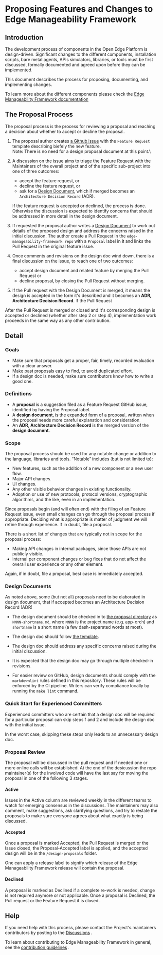 # Proposing Features and Changes to Edge Manageability Framework

## Introduction

The development process of components in the Open Edge Platform is
design-driven.
Significant changes to the different components, installation scripts,
bare metal agents, APIs simulators, libraries, or tools
must be first discussed, formally documented and agreed upon before they
can be implemented.

This document describes the process for proposing, documenting, and
implementing changes.

To learn more about the different components please check
the [Edge Manageability Framework documentation](https://docs.openedgeplatform.intel.com/edge-manage-docs/main/index.html)

## The Proposal Process

The proposal process is the process for reviewing a proposal and reaching
a decision about whether to accept or decline the proposal.

1. The proposal author
   creates [a Github issue](https://github.com/open-edge-platform/edge-manageability-framework/issues)
   with the `Feature Request` template describing biefely the new feature.\
   Note: There is no need for a design proposal document at this point.\

2. A discussion on the issue aims to triage the Feature Request with the
   Maintainers of the overall project and of the specific sub-project
   into one of three outcomes:
    - accept the feature request, or
    - decline the feature request, or
    - ask for a [Design Document](#design-documents), which if merged
      becomes an `Architecture Decision Record` (ADR).

   If the feature request is accepted or declined, the process is done.
   Otherwise the discussion is expected to identify concerns that
   should be addressed in more detail in the design document.

3. If requested the proposal author writes
   a [Design Document](#design-documents)
   to work out details of the proposed design and address the concerns raised
   in the initial discussion.
   The author create a Pull Request in the `edge-manageability-framework repo`
   with a `Proposal` label in it and links
   the Pull Request in the original feature issue.

4. Once comments and revisions on the design doc wind down, there is a final
   discussion on the issue, to reach one of two outcomes:
    - accept design document and related feature by merging the Pull Request or
    - decline proposal, by closing the Pull Request without merging.

5. If the Pull request with the Design Document is merged, it means the design
   is accepted in the form it's described
   and it becomes an **ADR, Architecture Decision Record**. If the Pull Request

After the Pull Request is merged or closed and it's corresponding design is
accepted or declined (whether after step
2 or step 4), implementation work proceeds in the same way as any other
contribution.

## Detail

### Goals

- Make sure that proposals get a proper, fair, timely, recorded evaluation with
  a clear answer.
- Make past proposals easy to find, to avoid duplicated effort.
- If a design doc is needed, make sure contributors know how to write a good
  one.

### Definitions

- A **proposal** is a suggestion filed as a Feature Request GitHub issue,
  identified by having
  the Proposal label.
- A **design document**, is the expanded form of a proposal,
  written when the proposal needs more careful explanation and consideration.
- An **ADR, Architecture Decision Record** is the merged version of the **design
  document**.

### Scope

The proposal process should be used for any notable change or addition to the
language, libraries and tools.
“Notable” includes (but is not limited to):

- New features, such as the addition of a new component or a new user flow.
- Major API changes.
- UI changes.
- Any other visible behavior changes in existing functionality.
- Adoption or use of new protocols, protocol versions, cryptographic algorithms,
  and the like,
  even in an implementation.

Since proposals begin (and will often end) with the filing of an Feature Request
issue, even
small changes can go through the proposal process if appropriate.
Deciding what is appropriate is matter of judgment we will refine through
experience.
If in doubt, file a proposal.

There is a short list of changes that are typically not in scope for the
proposal process:

- Making API changes in internal packages, since those APIs are not publicly
  visible.
- Internal per component changes or bug fixes that do not affect the overall
  user experience or any other element.

Again, if in doubt, file a proposal, best case is immediately accepted.

### Design Documents

As noted above, some (but not all) proposals need to be elaborated in design
document, that if accepted becomes an
Architecture Decision Record (ADR)

- The design document should be checked in
  to [the proposal directory](https://github.com/open-edge-platform/edge-manageability-framework/tree/main/design-proposals/)
  as `NNNN-shortname.md`,
  where `NNNN` is the project name (e.g. app-orch) and `shortname` is a short
  name (a few dash-separated words at most).

- The design doc should follow [the template](./design-proposal-template.md).

- The design doc should address any specific concerns raised during the initial
  discussion.

- It is expected that the design doc may go through multiple checked-in
  revisions.

- For easier review on GitHub, design documents should comply with the `markdownlint` rules defined in this repository.
  These rules will be enforced by the CI pipeline.
  Writers can verify compliance locally by running the `make lint` command.

### Quick Start for Experienced Committers

Experienced committers who are certain that a design doc will be
required for a particular proposal can skip steps 1 and 2 and include the design
doc
with the initial issue.

In the worst case, skipping these steps only leads to an unnecessary design doc.

### Proposal Review

The proposal will be discussed in the pull request and if needed one or more
online calls will be established.
At the end of the desicussion the repo maintainer(s) for the involved code will
have the last say for moving the
proposal in one of the following 3 stages.

#### Active

Issues in the Active column are reviewed weekly in the different teams
to watch for emerging consensus in the discussions.
The maintainers may also comment, make suggestions,
ask clarifying questions, and try to restate the proposals to make sure
everyone agrees about what exactly is being discussed.

#### Accepted

Once a proposal is marked Accepted, the Pull Request is merged or the Issue
closed, the Proposal-Accepted label
is applied,
and the accepted design will be in the `/design-proposals` folder.

One can apply a release label to signify which release of the Edge Manageability
Framework release will contain
the proposal.

#### Declined

A proposal is marked as Declined if a complete re-work is needed, change is not
required anymore or not applicable.
Once a proposal is Declined, the Pull request or the Feature Request it is
closed.

## Help

If you need help with this process, please contact the Project's maintainers
contributors by posting to
the [Discussions](https://github.com/open-edge-platform/edge-manageability-framework/discussions)
.

To learn about contributing to Edge Manageability Framework in general, see the
[contribution guidelines](https://docs.openedgeplatform.intel.com/edge-manage-docs/main/developer_guide/contributor_guide/index.html)
.
